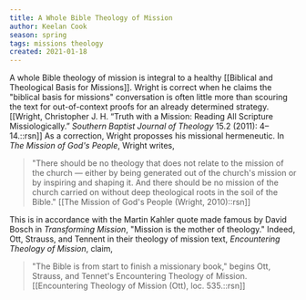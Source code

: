 ```yaml
---
title: A Whole Bible Theology of Mission
author: Keelan Cook
season: spring
tags: missions theology
created: 2021-01-18
---
```

A whole Bible theology of mission is integral to a healthy [[Biblical and Theological Basis for Missions]]. Wright is correct when he claims the "biblical basis for missions" conversation is often little more than scouring the text for out-of-context proofs for an already determined strategy.[[Wright, Christopher J. H. “Truth with a Mission: Reading All Scripture Missiologically.” *Southern Baptist Journal of Theology* 15.2 (2011): 4–14.::rsn]]  As a correction, Wright proposses his missional hermeneutic. In *The Mission of God's People*, Wright writes,
>"There should be no theology that does not relate to the mission of the church — either by being generated out of the church's mission or by inspiring and shaping it. And there should be no mission of the church carried on without deep theological roots in the soil of the Bible." [[The Mission of God's People (Wright, 2010)::rsn]]

This is in accordance with the Martin Kahler quote made famous by David Bosch in *Transforming Mission*, "Mission is the mother of theology." Indeed, Ott, Strauss, and Tennent in their theology of mission text, *Encountering Theology of Mission*, claim, 
>"The Bible is from start to finish a missionary book," begins Ott, Strauss, and Tennet's Encountering Theology of Mission.[[Encountering Theology of Mission (Ott), loc. 535.::rsn]]
